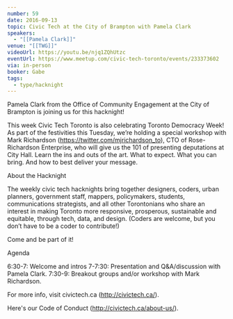 ```yaml
---
number: 59
date: 2016-09-13
topic: Civic Tech at the City of Brampton with Pamela Clark
speakers:
  - "[[Pamela Clark]]"
venue: "[[TWG]]"
videoUrl: https://youtu.be/njq1ZQhUtzc
eventUrl: https://www.meetup.com/civic-tech-toronto/events/233373602
via: in-person
booker: Gabe
tags:
  - type/hacknight
---
```


Pamela Clark from the Office of Community Engagement at the City of Brampton is joining us for this hacknight!

This week Civic Tech Toronto is also celebrating Toronto Democracy Week! As part of the festivities this Tuesday, we’re holding a special workshop with Mark Richardson (https://twitter.com/mjrichardson_to), CTO of Rose-Richardson Enterprise, who will give us the 101 of presenting deputations at City Hall. Learn the ins and outs of the art. What to expect. What you can bring. And how to best deliver your message.

About the Hacknight

The weekly civic tech hacknights bring together designers, coders, urban planners, government staff, mappers, policymakers, students, communications strategists, and all other Torontonians who share an interest in making Toronto more responsive, prosperous, sustainable and equitable, through tech, data, and design. (Coders are welcome, but you don’t have to be a coder to contribute!)

Come and be part of it!

Agenda

6:30-7: Welcome and intros
7-7:30: Presentation and Q&A/discussion with Pamela Clark.
7:30-9: Breakout groups and/or workshop with Mark Richardson.

For more info, visit civictech.ca (http://civictech.ca/).

Here's our Code of Conduct (http://civictech.ca/about-us/).